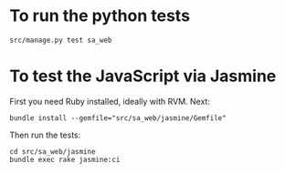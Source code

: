 To run the python tests
============================

    src/manage.py test sa_web


To test the JavaScript via Jasmine
====================================

First you need Ruby installed, ideally with RVM.
Next:

    bundle install --gemfile="src/sa_web/jasmine/Gemfile"

Then run the tests:

    cd src/sa_web/jasmine
    bundle exec rake jasmine:ci

